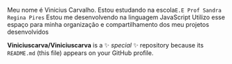 Meu nome é Vinicius Carvalho.
Estou estudando na escola`E.E Prof Sandra Regina Pires` 
Estou me desenvolvendo na linguagem JavaScript
Utilizo esse espaço para minha organização e compartilhamento dos meu projetos desenvolvidos

**Viniciuscarva/Viniciuscarva** is a ✨ _special_ ✨ repository because its `README.md` (this file) appears on your GitHub profile.



